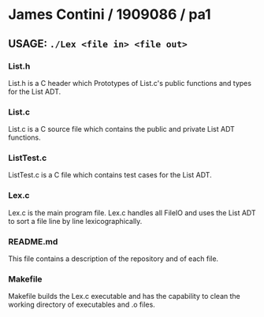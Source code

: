 # James Contini / 1909086 / pa1  
## USAGE: `./Lex <file in> <file out>`
  
### List.h  
 List.h is a C header which Prototypes of List.c's public functions and types for the List ADT. 
### List.c  
 List.c is a C source file which contains the public and private List ADT functions.
### ListTest.c  
 ListTest.c is a C file which contains test cases for the List ADT. 
### Lex.c  
 Lex.c is the main program file. Lex.c handles all FileIO and uses the List ADT to sort a file line by line lexicographically.
### README.md  
 This file contains a description of the repository and of each file.
### Makefile  
 Makefile builds the Lex.c executable and has the capability to clean the working directory of executables and .o files. 
  
